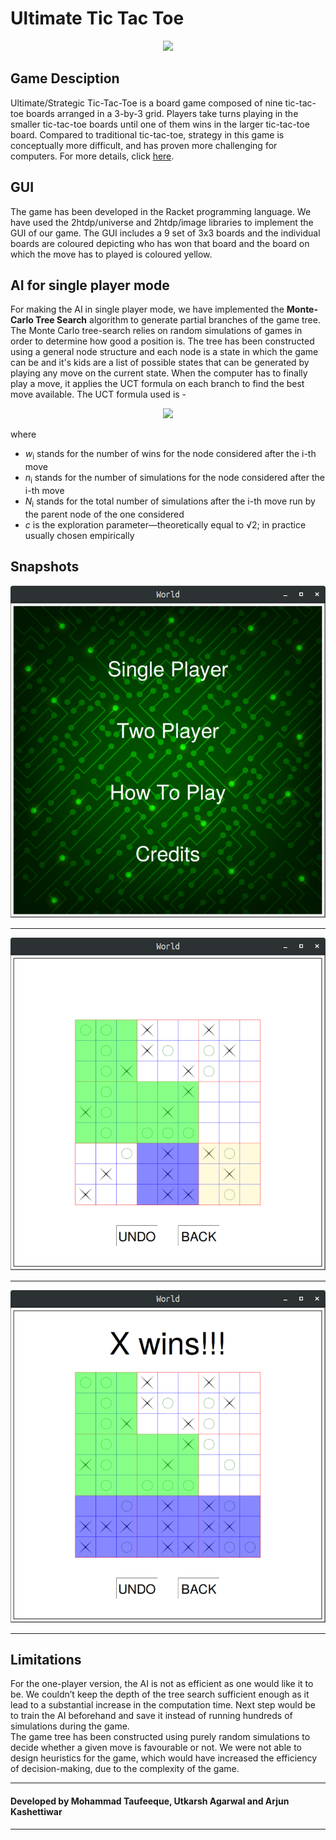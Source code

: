 # Ultimate Tic Tac Toe
<p align="center">
<img src="http://bejofo.net/images/uttt.gif" width="420" />
</p>

## Game Desciption
Ultimate/Strategic Tic-Tac-Toe is a board game composed of nine tic-tac-toe
boards arranged in a 3-by-3 grid. Players take turns playing in the
smaller tic-tac-toe boards until one of them wins in the larger tic-tac-toe
board. Compared to traditional tic-tac-toe, strategy in this game is conceptually more difficult, and has proven more challenging for
computers. For more details, click [here](https://en.wikipedia.org/wiki/Ultimate_tic-tac-toe).



## GUI
The game has been developed in the Racket programming language. 
We have used the 2htdp/universe and 2htdp/image libraries to
implement the GUI of our game. The GUI includes a 9 set of 3x3 boards
and the individual boards are coloured depicting who has won that board
and the board on which the move has to played is coloured yellow.

## AI for single player mode
For making the AI in single player mode, we have implemented the
<b>Monte-Carlo Tree Search</b> algorithm to generate partial branches of the
game tree. The Monte Carlo tree-search relies on random simulations of
games in order to determine how good a position is. The tree has been
constructed using a general node structure and each node is a state in
which the game can be and it's kids are a list of possible states that can
be generated by playing any move on the current state. When the
computer has to finally play a move, it applies the UCT formula on each
branch to find the best move available.
The UCT formula used is -
<p align="center">
<img src="https://wikimedia.org/api/rest_v1/media/math/render/svg/b607bd848f08876b247148bad27c3c26a1066a0d" />
</p>
where

- <i>w</i><sub>i</sub> stands for the number of wins for the node considered after the i-th move
- <i>n</i><sub>i</sub> stands for the number of simulations for the node considered after the i-th move
- <i>N</i><sub>i</sub> stands for the total number of simulations after the i-th move run by the parent node of the one considered
- <i>c</i> is the exploration parameter—theoretically equal to √2; in practice usually chosen empirically


## Snapshots

<p align="center">
<img src="data/utttmainscreen.png" width="512" />
</p>

---
<p align="center">
<img src="data/ingame.png" width="512" />
</p>

---
<p align="center">
<img src="data/xwins.png" width="512" />
</p>

---

## Limitations
For the one-player version, the AI is not as efficient as one would like it
to be. We couldn’t keep the depth of the tree search sufficient enough as it lead to a substantial increase in the computation
time. Next step would be to train the AI beforehand and save it instead of running hundreds of simulations during the game. <br/>
The game tree has been constructed using purely random simulations to
decide whether a given move is favourable or not. We were not able to
design heuristics for the game, which would have increased the
efficiency of decision-making, due to the complexity of the game.

---

#### Developed by Mohammad Taufeeque, Utkarsh Agarwal and Arjun Kashettiwar

---
